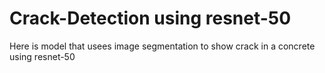 # Crack-Detection using resnet-50
Here is model that usees image segmentation to show crack in a concrete using resnet-50
